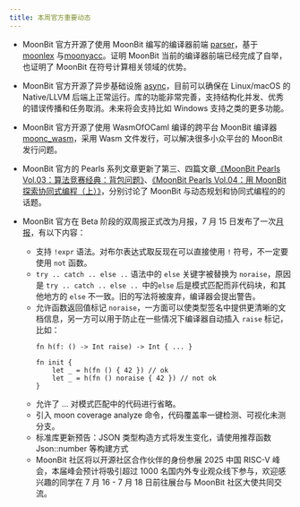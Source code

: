 ```yaml
---
title: 本周官方重要动态
---
```


- MoonBit 官方开源了使用 MoonBit 编写的编译器前端 [parser](https://github.com/moonbitlang/parser)，基于 [moonlex](https://github.com/moonbitlang/moonlex) 与[moonyacc](https://github.com/moonbitlang/moonyacc)。证明 MoonBit 当前的编译器前端已经完成了自举，也证明了 MoonBit 在符号计算相关领域的优势。
- MoonBit 官方开源了异步基础设施 [async](https://github.com/moonbitlang/async)，目前可以确保在 Linux/macOS 的 Native/LLVM 后端上正常运行。库的功能非常完善，支持结构化并发、优秀的错误传播和任务取消。未来将会支持比如 Windows 支持之类的更多功能。
- MoonBit 官方开源了使用 WasmOfOCaml 编译的跨平台 MoonBit 编译器 [moonc_wasm](https://github.com/moonbitlang/moonc_wasm)，采用 Wasm 文件发行，可以解决很多小众平台的 MoonBit 发行问题。
- MoonBit 官方的 Pearls 系列文章更新了第三、四篇文章[《MoonBit Pearls Vol.03：算法竞赛经典：背包问题》](https://mp.weixin.qq.com/s/9bey04RiYhvTj2x8ZD268Q)、[《MoonBit Pearls Vol.04：用 MoonBit 探索协同式编程（上）》](https://mp.weixin.qq.com/s/Uc6uZuIIbOapOaVyZZ1ong)，分别讨论了 MoonBit 与动态规划和协同式编程的的话题。
- MoonBit 官方在 Beta 阶段的双周报正式改为月报，7 月 15 日发布了一次[月报](https://mp.weixin.qq.com/s/253cG9u57B1B0LVavgE2zQ)，有以下内容：
    
  - 支持 `!expr` 语法。对布尔表达式取反现在可以直接使用 `!` 符号，不一定要使用 `not` 函数。
  - `try .. catch .. else ..` 语法中的 `else` 关键字被替换为 `noraise`，原因是 `try .. catch .. else .. `中的`else` 后是模式匹配而非代码块，和其他地方的 `else` 不一致。旧的写法将被废弃，编译器会提出警告。
  - 允许函数返回值标记 `noraise`，一方面可以使类型签名中提供更清晰的文档信息，另一方可以用于防止在一些情况下编译器自动插入 `raise` 标记，比如：
    ```mbt
    fn h(f: () -> Int raise) -> Int { ... }

    fn init {
        let _ = h(fn () { 42 }) // ok
        let _ = h(fn () noraise { 42 }) // not ok
    }
    ```
  - 允许了 ... 对模式匹配中的代码进行省略。
  - 引入 moon coverage analyze 命令，代码覆盖率一键检测、可视化未测分支。
  - 标准库更新预告：JSON 类型构造方式将发生变化，请使用推荐函数 Json::number 等构建方式
  - MoonBit 社区将以开源社区合作伙伴的身份参展 2025 中国 RISC-V 峰会，本届峰会预计将吸引超过 1000 名国内外专业观众线下参与，欢迎感兴趣的同学在 7 月 16 - 7 月 18 日前往展台与 MoonBit 社区大使共同交流。
